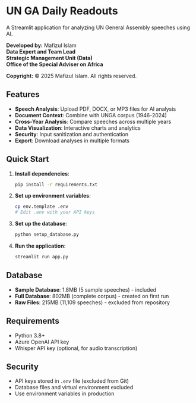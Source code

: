 # UN GA Daily Readouts

A Streamlit application for analyzing UN General Assembly speeches using AI.

**Developed by:** Mafizul Islam  
**Data Expert and Team Lead**  
**Strategic Management Unit (Data)**  
**Office of the Special Adviser on Africa**  

**Copyright:** © 2025 Mafizul Islam. All rights reserved.

## Features

- **Speech Analysis**: Upload PDF, DOCX, or MP3 files for AI analysis
- **Document Context**: Combine with UNGA corpus (1946-2024)
- **Cross-Year Analysis**: Compare speeches across multiple years
- **Data Visualization**: Interactive charts and analytics
- **Security**: Input sanitization and authentication
- **Export**: Download analyses in multiple formats

## Quick Start

1. **Install dependencies**:
   ```bash
   pip install -r requirements.txt
   ```

2. **Set up environment variables**:
   ```bash
   cp env.template .env
   # Edit .env with your API keys
   ```

3. **Set up the database**:
   ```bash
   python setup_database.py
   ```

4. **Run the application**:
   ```bash
   streamlit run app.py
   ```

## Database

- **Sample Database**: 1.8MB (5 sample speeches) - included
- **Full Database**: 802MB (complete corpus) - created on first run
- **Raw Files**: 215MB (11,109 speeches) - excluded from repository

## Requirements

- Python 3.8+
- Azure OpenAI API key
- Whisper API key (optional, for audio transcription)

## Security

- API keys stored in `.env` file (excluded from Git)
- Database files and virtual environment excluded
- Use environment variables in production
